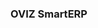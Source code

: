 ### OVIZ SmartERP

<!--
**OVIZ SmartERP adalah pelopor aplikasi ERP yang dapat dikustomisasi sesuai flow bisnis di perusahaan.
Anda seolah dapat menciptakan ERP sendiri karena sesuai dengan kebutuhan di bisnis Anda.

Modul yang tersedia:

- Purchase
- Inventory&Warehouse
- Manufacture
- Sales
- Account&Ledger
- Fixed Asset
- Project
-->
